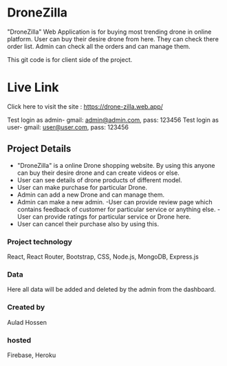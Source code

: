 # DroneZilla

"DroneZilla" Web Application is for buying most trending drone in online platform. User can buy their desire drone from here. They can check there order list. Admin can check all the orders and can manage them.

This git code is for client side of the project.

# Live Link

Click here to visit the site : https://drone-zilla.web.app/

Test login as admin- gmail: admin@admin.com, pass: 123456
Test login as user- gmail: user@user.com, pass: 123456

## Project Details

- "DroneZilla" is a online Drone shopping website. By using this anyone can buy their desire drone and can create videos or else.
- User can see details of drone products of different model.
- User can make purchase for particular Drone.
- Admin can add a new Drone and can manage them.
- Admin can make a new admin.
  -User can provide review page which contains feedback of customer for particular service or anything else.
  -User can provide ratings for particular service or Drone here.
- User can cancel their purchase also by using this.

### Project technology

React, React Router, Bootstrap, CSS, Node.js, MongoDB, Express.js

### Data

Here all data will be added and deleted by the admin from the dashboard.

### Created by

Aulad Hossen

### hosted

Firebase, Heroku
